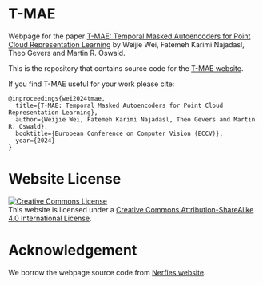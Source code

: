 # T-MAE

Webpage for the paper [T-MAE: Temporal Masked Autoencoders for Point Cloud Representation Learning](https://arxiv.org/abs/2312.10217) by Weijie Wei, Fatemeh Karimi Najadasl, Theo Gevers and Martin R. Oswald.

This is the repository that contains source code for the [T-MAE website](https://codename1995.github.io/t-mae.github.io/).

If you find T-MAE useful for your work please cite:
```
@inproceedings{wei2024tmae,
  title={T-MAE: Temporal Masked Autoencoders for Point Cloud Representation Learning},
  author={Weijie Wei, Fatemeh Karimi Najadasl, Theo Gevers and Martin R. Oswald},
  booktitle={European Conference on Computer Vision (ECCV)},
  year={2024}
}
```

# Website License
<a rel="license" href="http://creativecommons.org/licenses/by-sa/4.0/"><img alt="Creative Commons License" style="border-width:0" src="https://i.creativecommons.org/l/by-sa/4.0/88x31.png" /></a><br />This website is licensed under a <a rel="license" href="http://creativecommons.org/licenses/by-sa/4.0/">Creative Commons Attribution-ShareAlike 4.0 International License</a>.

# Acknowledgement
We borrow the webpage source code from [Nerfies website](https://github.com/nerfies/nerfies.github.io).